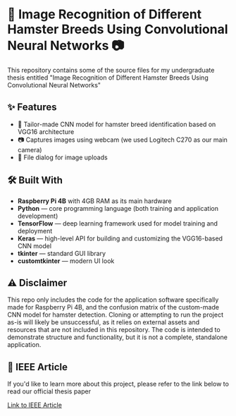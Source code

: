 # 🐹 Image Recognition of Different Hamster Breeds Using Convolutional Neural Networks 📷 
This repository contains some of the source files for my undergraduate thesis entitled "Image Recognition of Different Hamster Breeds Using Convolutional Neural Networks"

## ✨ Features
- 🤖 Tailor-made CNN model for hamster breed identification based on VGG16 architecture
- 📷 Captures images using webcam (we used Logitech C270 as our main camera)
- 📁 File dialog for image uploads

## 🛠️ Built With
- **Raspberry Pi 4B** with 4GB RAM as its main hardware
- **Python** — core programming language (both training and application development)
- **TensorFlow** — deep learning framework used for model training and deployment
- **Keras** — high-level API for building and customizing the VGG16-based CNN model
- **tkinter** — standard GUI library
- **customtkinter** — modern UI look

## ⚠️ Disclaimer
This repo only includes the code for the application software specifically made for Raspberry Pi 4B, and the confusion matrix of the custom-made CNN model for hamster detection. Cloning or attempting to run the project as-is will likely be unsuccessful, as it relies on external assets and resources that are not included in this repository. The code is intended to demonstrate structure and functionality, but it is not a complete, standalone application.

## 📖 IEEE Article
If you'd like to learn more about this project, please refer to the link below to read our official thesis paper

[Link to IEEE Article](https://ieeexplore.ieee.org/document/10730364)
